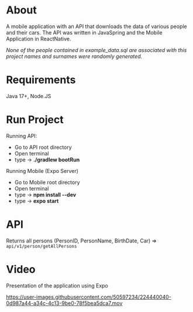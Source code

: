 # About
A mobile application with an API that downloads the data of various people and their cars. The API was written in JavaSpring and the Mobile Application in ReactNative.

*None of the people contained in example_data.sql are associated with this project names and surnames were randomly generated.*

# Requirements
Java 17+, Node.JS

# Run Project
Running API:
  - Go to API root directory
  - Open terminal
  - type -> **./gradlew bootRun**

Running Mobile (Expo Server)
  - Go to Mobile root directory
  - Open terminal
  - type -> **npm install --dev**
  - type -> **expo start**

# API
Returns all persons (PersonID, PersonName, BirthDate, Car) => 
``api/v1/person/getAllPersons``

# Video
Presentation of the application using Expo

https://user-images.githubusercontent.com/50597234/224440040-0d987a44-a34c-4c13-9be0-78f5bea5dca7.mov

